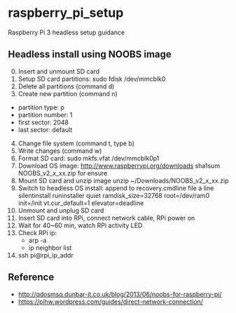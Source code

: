 # raspberry_pi_setup
Raspberry Pi 3 headless setup guidance

## Headless install using NOOBS image
0. Insert and unmount SD card
1. Setup SD card partitions: sudo fdisk /dev/mmcblk0
2. Delete all partitions (command d)
3. Create new partition (command n)
  * partition type: p
  * partition number: 1
  * first sector: 2048
  * last sector: default
4. Change file system (command t, type b)
5. Write changes (command w)
6. Format SD card: sudo mkfs.vfat /dev/mmcblk0p1
7. Download OS image:  http://www.raspberrypi.org/downloads
   sha1sum NOOBS_v2_x_xx.zip for ensure
8. Mount SD card and unzip image
   unzip ~/Downloads/NOOBS_v2_x_xx.zip
9. Switch to headless OS install: append to recovery.cmdline file a line
   silentinstall runinstaller quiet ramdisk_size=32768 root=/dev/ram0 init=/init vt.cur_default=1 elevator=deadline
10. Unmount and unplug SD card
11. Insert SD card into RPi, connect network cable, RPi power on
12. Wait for 40~60 min, watch RPi activity LED
13. Check RPi ip: 
    * arp -a
    * ip neighbor list
14. ssh pi@rpi_ip_addr

## Reference
 * http://qdosmsq.dunbar-it.co.uk/blog/2013/06/noobs-for-raspberry-pi/
 * https://pihw.wordpress.com/guides/direct-network-connection/

